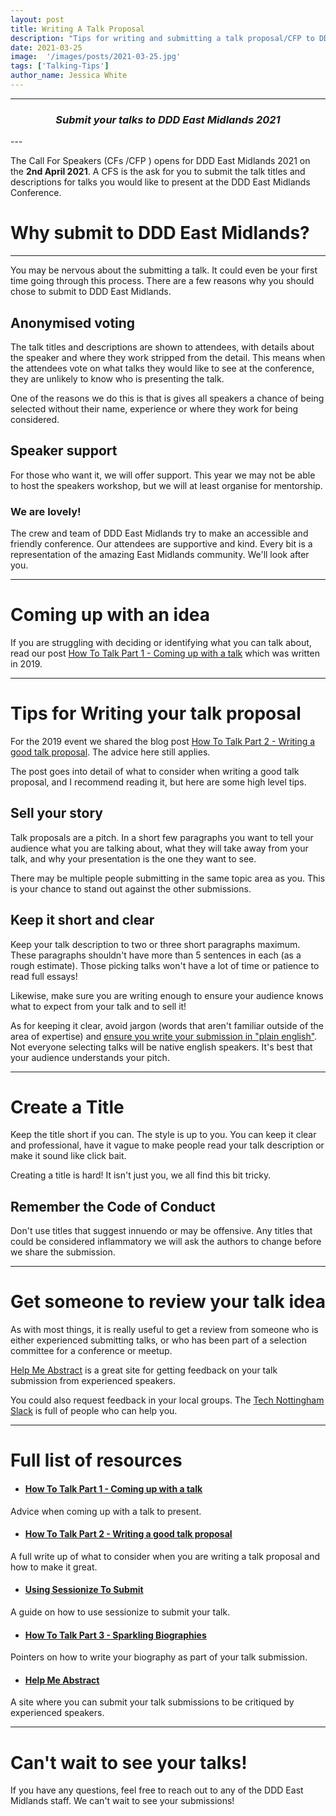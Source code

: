 ```yaml
---
layout: post
title: Writing A Talk Proposal
description: "Tips for writing and submitting a talk proposal/CFP to DDD East Midlands"
date: 2021-03-25
image:  '/images/posts/2021-03-25.jpg'
tags: ['Talking-Tips']
author_name: Jessica White
---
```


----
<center>
<h3 class="quote"><i>Submit your talks to DDD East Midlands 2021</i> </h3>
</center>
---

The Call For Speakers (CFs /CFP ) opens for DDD East Midlands 2021 on the <b>2nd April 2021</b>. A CFS is the ask for you to submit the talk titles and descriptions for talks you would like to present at the DDD East Midlands Conference.


# Why submit to DDD East Midlands?
---

You may be nervous about the submitting a talk. It could even be your first time going through this process. There are a few reasons why you should chose to submit to DDD East Midlands.

## Anonymised voting

The talk titles and descriptions are shown to attendees, with details about the speaker and where they work stripped from the detail. This means when the attendees vote on what talks they would like to see at the conference, they are unlikely to know who is presenting the talk.

One of the reasons we do this is that is gives all speakers a chance of being selected without their name, experience or where they work for being considered. 

## Speaker support

For those who want it, we will offer support. This year we may not be able to host the speakers workshop, but we will at least organise for mentorship.

### We are lovely!

The crew and team of DDD East Midlands try to make an accessible and friendly conference. Our attendees are supportive and kind. Every bit is a representation of the amazing East Midlands community. We'll look after you.

---

# Coming up with an idea

If you are struggling with deciding or identifying what you can talk about, read our post [How To Talk Part 1 - Coming up with a talk](https://blog.dddeastmidlands.com/blog/coming-up-with-a-talk-post/l) which was written in 2019.

---

# Tips for Writing your talk proposal

For the 2019 event we shared the blog post [How To Talk Part 2 - Writing a good talk proposal](https://blog.dddeastmidlands.com/blog/writing-a-talk-proposal-post/). The advice here still applies.

The post goes into detail of what to consider when writing a good talk proposal, and I recommend reading it, but here are some high level tips.

## Sell your story

Talk proposals are a pitch. In a short few paragraphs you want to tell your audience what you are talking about, what they will take away from your talk, and why your presentation is the one they want to see. 

There may be multiple people submitting in the same topic area as you. This is your chance to stand out against the other submissions.


## Keep it short and clear

Keep your talk description to two or three short paragraphs maximum. These paragraphs shouldn't have more than 5 sentences in each (as a rough estimate). Those picking talks won't have a lot of time or patience to read full essays!

Likewise, make sure you are writing enough to ensure your audience knows what to expect from your talk and to sell it!

As for keeping it clear, avoid jargon (words that aren't familiar outside of the area of expertise) and [ensure you write your submission in "plain english"](http://www.plainenglish.co.uk/how-to-write-in-plain-english.html). Not everyone selecting talks will be native english speakers. It's best that your audience understands your pitch.

---

# Create a Title

Keep the title short if you can. The style is up to you. You can keep it clear and professional, have it vague to make people read your talk description or make it sound like click bait.

Creating a title is hard! It isn't just you, we all find this bit tricky.

## Remember the Code of Conduct

Don't use titles that suggest innuendo or may be offensive. Any titles that could be considered inflammatory we will ask the authors to change before we share the submission.

---

# Get someone to review your talk idea

As with most things, it is really useful to get a review from someone who is either experienced submitting talks, or who has been part of a selection committee for a conference or meetup.

[Help Me Abstract](https://helpmeabstract.com/) is a great site for getting feedback on your talk submission from experienced speakers. 

You could also request feedback in your local groups. The [Tech Nottingham Slack](https://www.technottingham.com/tech-notts) is full of people who can help you.

---

# Full list of resources

- #### [How To Talk Part 1 - Coming up with a talk](https://blog.dddeastmidlands.com/blog/coming-up-with-a-talk-post/)
Advice when coming up with a talk to present.

- #### [How To Talk Part 2 - Writing a good talk proposal](https://blog.dddeastmidlands.com/blog/writing-a-talk-proposal-post/)
A full write up of what to consider when you are writing a talk proposal and how to make it great.


- #### [Using Sessionize To Submit](https://blog.dddeastmidlands.com/2019/02/18/sessionize-post.html)
A guide on how to use sessionize to submit your talk.

- #### [How To Talk Part 3 - Sparkling Biographies](https://blog.dddeastmidlands.com/blog/sparkling-biographies-post/)
Pointers on how to write your biography as part of your talk submission.

- #### [Help Me Abstract](https://helpmeabstract.com/)
A site where you can submit your talk submissions to be critiqued by experienced speakers.

---

# Can't wait to see your talks!

If you have any questions, feel free to reach out to any of the DDD East Midlands staff. We can't wait to see your submissions!